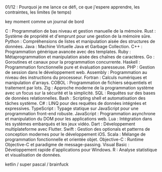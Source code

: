 01/12 : Pourquoi je me lance ce défi, ce que j'espere apprendre, les contraintes, les limites (le temps)

key moment comme un journal de bord

C : Programmation de bas niveau et gestion manuelle de la mémoire.
Rust : Système de propriété et d'emprunt pour une gestion de la mémoire sûre.
Python : Compréhensions de listes et manipulation aisée des structures de données.
Java : Machine Virtuelle Java et Garbage Collection.
C++ : Programmation générique avancée avec des templates.
Ruby : Métaprogrammation et manipulation aisée des chaînes de caractères.
Go : Goroutines et canaux pour la programmation concurrente.
Haskell : Programmation fonctionnelle pure et évaluation paresseuse.
PHP : Gestion de session dans le développement web.
Assembly : Programmation au niveau des instructions du processeur.
Fortran : Calculs numériques et manipulation d'arrays.
COBOL : Programmation de fichiers séquentiels et traitement par lots.
Zig : Approche moderne de la programmation système avec un focus sur la sécurité et la simplicité.
SQL : Requêtes sur des bases de données relationnelles.
Bash : Scripting shell et automatisation des tâches système.
C# : LINQ pour des requêtes de données intégrées et expressives.
TypeScript : Typage statique sur JavaScript pour une programmation front-end robuste.
JavaScript : Programmation asynchrone et manipulation du DOM pour les applications web.
Lua : Intégration dans les systèmes embarqués et les jeux vidéo.
Dart : Développement multiplateforme avec Flutter.
Swift : Gestion des optionals et patterns de conception modernes pour le développement iOS.
Scala : Mélange de programmation fonctionnelle et orientée objet.
Objective-C : Runtime Objective-C et paradigme de message-passing.
Visual Basic : Développement rapide d'applications pour Windows.
R : Analyse statistique et visualisation de données.

ketlin / super pascal / brainfuck
